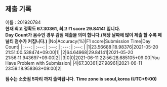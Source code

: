 


  
## 제출 기록  
이름 : 201920784  
**현재 최고 정확도 67.30361, 최고 f1 score 29.84141 입니다.**  
**Day Count가 음수인 경우 감점 제출을 의미 합니다.(해당 날짜에 많이 제출 할 수록 페널티 점수가 커집니다.)**
|No|Accuracy(%)|F1 score|Submission Time|Day Count|
| :---: | :---: | :---: | :---: | :---: |
|1|23.56688|18.98376|2021-05-20 21:51:00.538474+09:00|1|
|2|64.64968|29.84141|2021-05-20 21:56:11.943697+09:00|2|
|3|0|0|2021-06-11 22:56:28.685105+09:00|You Have Problem with Submission|
|4|67.30361|27.98961|2021-06-11 23:59:18.958363+09:00|2|


**점수는 소숫점 5자리 까지 출력됩니다.**
**Time zone is seoul,korea (UTC+9:00)**
